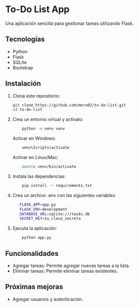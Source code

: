 # To-Do List App

Una aplicación sencilla para gestionar tareas utilizando Flask.

## Tecnologías

- Python
- Flask
- SQLite
- Bootstrap

## Instalación

1. Clona este repositorio:
   ```bash
   git clone https://github.com/mero02/to-do-list.git
   cd to-do-list
   ```
2. Crea un entorno virtual y actívalo:
    ```bash
        python -m venv venv
    ```
    Activar en Windows:
    ```bash
        venv\Scripts\activate
    ```
    Activar en Linux/Mac:
    ```bash
        source venv/bin/activate
    ```
3. Instala las dependencias:
    ```bash
        pip install -r requirements.txt
    ```
4. Crea un archivo .env con las siguientes variables:

    ```bash
       FLASK_APP=app.py
       FLASK_ENV=development
       DATABASE_URL=sqlite:///tasks.db
       SECRET_KEY=tu_clave_secreta
    ```
    
5. Ejecuta la aplicación:
    ```bash
        python app.py
    ```

## Funcionalidades
- Agregar tareas: Permite agregar nuevas tareas a la lista.
- Eliminar tareas: Permite eliminar tareas existentes.

## Próximas mejoras
- Agregar usuarios y autenticación.